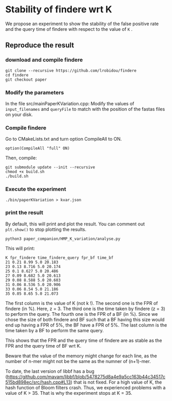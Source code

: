# Stability of findere wrt K

We propose an experiment to show the stability of the false positive rate and the query time of findere with respect to the value of `K` .

## Reproduce the result

### download and compile findere

```
git clone --recursive https://github.com/lrobidou/findere
cd findere
git checkout paper
```
### Modify the parameters
In the file src/mainPaperKVariation.cpp: 
Modify the values of `input_filenames` and `queryFile` to match with the position of the fastas files on your disk. 

### Compile findere
Go to CMakeLists.txt and turn option CompileAll to ON.
```
option(CompileAll "full" ON)
```
Then, compile:
```
git submodule update --init --recursive
chmod +x build.sh
./build.sh
```

### Execute the experiment
```
./bin/paperKVariation > kvar.json
```

### print the result
By default, this will print and plot the result. You can comment out `plt.show()` to stop plotting the results.
```
python3 paper_companion/HMP_K_variation/analyse.py
```

This will print:
```
K fpr_findere time_findere_query fpr_bf time_bf
21 0.21 8.99 5.0 20.183
23 0.13 8.716 5.0 20.174
25 0.1 8.627 5.0 20.486
27 0.09 8.682 5.0 20.613
29 0.08 8.588 5.0 20.603
31 0.06 8.536 5.0 20.906
33 0.06 8.54 5.0 21.186
35 0.05 8.65 5.0 21.073
```

The first column is the value of K (not k !). 
The second one is the FPR of findere (in %). Here, z = 3. 
The third one is the time taken by findere (z = 3) to perform the query.
The fourth one is the FPR of a BF (in %). Since we chose the size of both findere and BF such that a BF having this size would end up having a FPR of 5%, the BF have a FPR of 5%. 
The last column is the time taken by a BF to perform the same query.

This shows that the FPR and the query time of findere are as stable as the FPR and the query time of BF wrt K. 

Beware that the value of the memory might change for each line, as the number of n-mer might not be the same as the numner of (n+1)-mer.

To date, the last version of libbf has a bug (https://github.com/mavam/libbf/blob/5478275d8a4e9a5cc163b44c34517c515bd898ec/src/hash.cpp#L13) that is not fixed. For a high value of K, the hash function of Bloom filters crash. Thus, we experienced problems with a value of K > 35. That is why the experiment stops at K = 35.